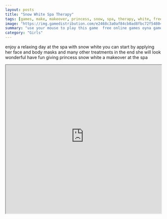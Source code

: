 ```yaml
---
layout: posts
title: "Snow White Spa Therapy"
tags: [games, make, makeover, princess, snow, spa, therapy, white, free, online, games, oyna, game, free, games, play, play, games]
image: "https://img.gamedistribution.com/e2468c3a0af84cb0ad8fbc72f54804d8.jpg"
summary: "use your mouse to play this game  free online games oyna game free games play play games"
category: "Girls"
---
```


enjoy a relaxing day at the spa with snow white you can start by applying her face and body masks and many other treatments in the end she will look wonderful have fun giving princess snow white a makeover at the spa

<iframe width="100%" height="480px;" src="https://flash.gamedistribution.com?game=e2468c3a0af84cb0ad8fbc72f54804d8"></iframe>